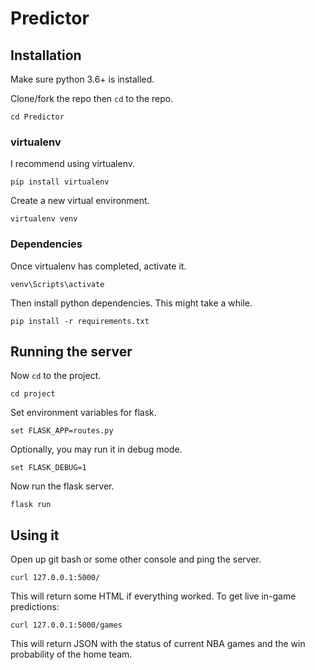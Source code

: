 # Predictor

## Installation

Make sure python 3.6+ is installed.

Clone/fork the repo then `cd` to the repo.

`cd Predictor` 

### virtualenv

I recommend using virtualenv.

`pip install virtualenv`

Create a new virtual environment.

`virtualenv venv`

### Dependencies

Once virtualenv has completed, activate it.

`venv\Scripts\activate`

Then install python dependencies. This might take a while.

`pip install -r requirements.txt`

## Running the server

Now `cd` to the project.

`cd project`

Set environment variables for flask.

`set FLASK_APP=routes.py`

Optionally, you may run it in debug mode.

`set FLASK_DEBUG=1`

Now run the flask server.

`flask run`

## Using it

Open up git bash or some other console and ping the server.

`curl 127.0.0.1:5000/`

This will return some HTML if everything worked. To get live in-game predictions:

`curl 127.0.0.1:5000/games`

This will return JSON with the status of current NBA games and the win probability of the home team.